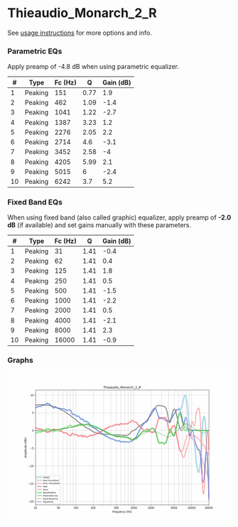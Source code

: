 # Thieaudio_Monarch_2_R
See [usage instructions](https://github.com/jaakkopasanen/AutoEq#usage) for more options and info.

### Parametric EQs
Apply preamp of -4.8 dB when using parametric equalizer.

|   # | Type    |   Fc (Hz) |    Q |   Gain (dB) |
|-----|---------|-----------|------|-------------|
|   1 | Peaking |       151 | 0.77 |         1.9 |
|   2 | Peaking |       462 | 1.09 |        -1.4 |
|   3 | Peaking |      1041 | 1.22 |        -2.7 |
|   4 | Peaking |      1387 | 3.23 |         1.2 |
|   5 | Peaking |      2276 | 2.05 |         2.2 |
|   6 | Peaking |      2714 | 4.6  |        -3.1 |
|   7 | Peaking |      3452 | 2.58 |        -4   |
|   8 | Peaking |      4205 | 5.99 |         2.1 |
|   9 | Peaking |      5015 | 6    |        -2.4 |
|  10 | Peaking |      6242 | 3.7  |         5.2 |

### Fixed Band EQs
When using fixed band (also called graphic) equalizer, apply preamp of **-2.0 dB** (if available) and set gains manually with these parameters.

|   # | Type    |   Fc (Hz) |    Q |   Gain (dB) |
|-----|---------|-----------|------|-------------|
|   1 | Peaking |        31 | 1.41 |        -0.4 |
|   2 | Peaking |        62 | 1.41 |         0.4 |
|   3 | Peaking |       125 | 1.41 |         1.8 |
|   4 | Peaking |       250 | 1.41 |         0.5 |
|   5 | Peaking |       500 | 1.41 |        -1.5 |
|   6 | Peaking |      1000 | 1.41 |        -2.2 |
|   7 | Peaking |      2000 | 1.41 |         0.5 |
|   8 | Peaking |      4000 | 1.41 |        -2.1 |
|   9 | Peaking |      8000 | 1.41 |         2.3 |
|  10 | Peaking |     16000 | 1.41 |        -0.9 |

### Graphs
![](./Thieaudio_Monarch_2_R.png)
